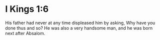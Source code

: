 # I Kings 1:6

His father had never at any time displeased him by asking, Why have you done thus and so? He was also a very handsome man, and he was born next after Absalom.
